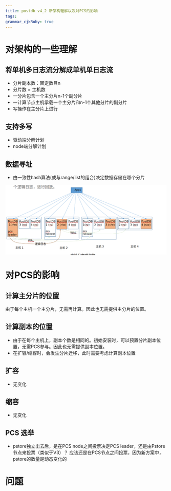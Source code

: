 ```yaml
---
title: postdb v4_2 新架构理解以及对PCS的影响
tags: 
grammar_cjkRuby: true
---
```

# 对架构的一些理解
## 将单机多日志流分解成单机单日志流
- 分片副本数：固定数目n
- 分片数 = 主机数
- 一分片包含一个主分片n-1个副分片
- 一计算节点主机承载一个主分片和n-1个其他分片的副分片
- 写操作在主分片上进行
## 支持多写
- 驱动端分解计划
- node端分解计划
## 数据寻址
- 由一致性hash算法(或与range/list的组合)决定数据存储在哪个分片

![enter description here](./images/Screenshot_from_2023-03-03_12-41-34.png)

# 对PCS的影响
## 计算主分片的位置
由于每个主机一个主分片，无需再计算。因此也无需提供主分片的位置。

## 计算副本的位置
- 由于在每个主机上，副本个数是相同的。初始安装时，可以预置分片副本位置，无需PCS参与。因此也无需提供副本位置。
- 在扩容/缩容时，会发生分片迁移，此时需要考虑计算副本位置

## 扩容
- 无变化

## 缩容
- 无变化

## PCS 选举
- pstore独立出去后，是在PCS node之间投票决定PCS leader，还是由Pstore节点来投票（类似于V3）？
应该还是在PCS节点之间投票，因为新方案中，pstore的数量是动态变化的

# 问题


